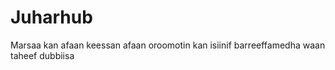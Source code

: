 # Juharhub
Marsaa kan afaan keessan afaan oroomotin kan isiinif barreeffamedha waan taheef dubbiisa
